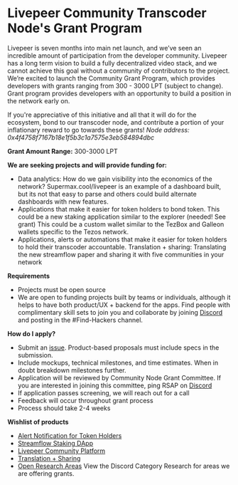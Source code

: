
# Livepeer Community Transcoder Node's Grant Program

Livepeer is seven months into main net launch, and we’ve seen an incredible amount of participation from the developer community. Livepeer has a long term vision to build a fully decentralized video stack, and we cannot achieve this goal without a community of contributors to the project. We’re excited to launch the Community Grant Program, which provides developers with grants ranging from 300 - 3000 LPT (subject to change). Grant program provides developers with an opportunity to build a position in the network early on. 

If you're appreciative of this initiative and all that it will do for the ecosystem, bond to our transcoder node, and contribute a portion of your inflationary reward to go towards these grants! *Node address: 0x4f4758f7167b18e1f5b3c1a7575e3eb584894dbc*

**Grant Amount Range:** 300-3000 LPT

**We are seeking projects and will provide funding for:**
* Data analytics: How do we gain visibility into the economics of the network? Supermax.cool/livepeer is an example of a dashboard built, but its not that easy to parse and others could build alternate dashboards with new features. 
* Applications that make it easier for token holders to bond token. This could be a new staking application similar to the explorer (needed! See grant) This could be a custom wallet similar to the TezBox and Galleon wallets specific to the Tezos network. 
* Applications, alerts or automations that make it easier for token holders to hold their transcoder accountable. 
Translation + sharing: Translating the new streamflow paper and sharing it with five communities in your network 

**Requirements**
* Projects must be open source 
* We are open to funding projects built by teams or individuals, although it helps to have both product/UX + backend for the apps. Find people with complimentary skill sets to join you and collaborate by joining [Discord](https://discord.gg/cmpB7sH) and posting in the #Find-Hackers channel.

**How do I apply?**
* Submit an [issue](https://github.com/Livepeer-Community-Node/Grant-Program/issues/new/choose). Product-based proposals must include specs in the submission. 
* Include mockups, technical milestones, and time estimates. When in doubt breakdown milestones further. 
* Application will be reviewed by Community Node Grant Committee. If you are interested in joining this committee, ping RSAP on [Discord](https://discord.gg/cmpB7sH)
* If application passes screening, we will reach out for a call 
* Feedback will occur throughout grant process 
* Process should take 2-4 weeks 

**Wishlist of products**
* [Alert Notification for Token Holders](https://github.com/Livepeer-Community-Node/Grant-Program/issues/2)
* [Streamflow Staking DApp](https://github.com/Livepeer-Community-Node/Grant-Program/issues/4)
* [Livepeer Community Platform](https://github.com/Livepeer-Community-Node/Grant-Program/issues/1)
* [Translation + Sharing](https://github.com/Livepeer-Community-Node/Grant-Program/issues/3) 
* [Open Research Areas](https://discord.gg/DN89pNn) View the Discord Category Research for areas we are offering grants. 
